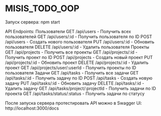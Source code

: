 ﻿# MISIS_TODO_OOP
Запуск сервера: npm start

API Endpoints:
Пользователи
GET /api/users - Получить всех пользователей
GET /api/users/:id - Получить пользователя по ID
POST /api/users - Создать нового пользователя
PUT /api/users/:id - Обновить пользователя
DELETE /api/users/:id - Удалить пользователя
Проекты
GET /api/projects - Получить все проекты
GET /api/projects/:id - Получить проект по ID
POST /api/projects - Создать новый проект
PUT /api/projects/:id - Обновить проект
DELETE /api/projects/:id - Удалить проект
GET /api/projects/user/:userId - Получить проекты по ID пользователя
Задачи
GET /api/tasks - Получить все задачи
GET /api/tasks/:id - Получить задачу по ID
POST /api/tasks - Создать новую задачу
PUT /api/tasks/:id - Обновить задачу
DELETE /api/tasks/:id - Удалить задачу
GET /api/tasks/project/:projectId - Получить задачи по ID проекта
GET /api/tasks/status/:status - Получить задачи по статусу


После запуска сервера протестировать API можно в Swagger UI: http://localhost:3000/docs

